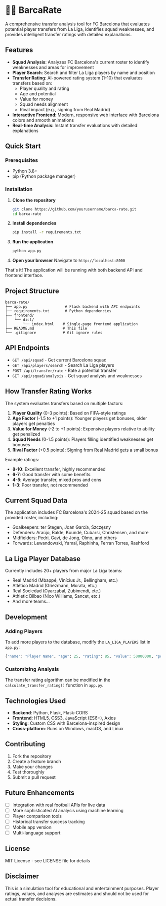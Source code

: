 # 🔵🔴 BarcaRate

A comprehensive transfer analysis tool for FC Barcelona that evaluates potential player transfers from La Liga, identifies squad weaknesses, and provides intelligent transfer ratings with detailed explanations.

## Features

- **Squad Analysis**: Analyzes FC Barcelona's current roster to identify weaknesses and areas for improvement
- **Player Search**: Search and filter La Liga players by name and position
- **Transfer Rating**: AI-powered rating system (1-10) that evaluates transfers based on:
  - Player quality and rating
  - Age and potential
  - Value for money
  - Squad needs alignment
  - Rival impact (e.g., signing from Real Madrid)
- **Interactive Frontend**: Modern, responsive web interface with Barcelona colors and smooth animations
- **Real-time Analysis**: Instant transfer evaluations with detailed explanations

## Quick Start

### Prerequisites
- Python 3.8+
- pip (Python package manager)

### Installation

1. **Clone the repository**
   ```bash
   git clone https://github.com/yourusername/barca-rate.git
   cd barca-rate
   ```

2. **Install dependencies**
   ```bash
   pip install -r requirements.txt
   ```

3. **Run the application**
   ```bash
   python app.py
   ```

4. **Open your browser**
   Navigate to `http://localhost:8000`

That's it! The application will be running with both backend API and frontend interface.

## Project Structure

```
barca-rate/
├── app.py                 # Flask backend with API endpoints
├── requirements.txt       # Python dependencies
├── frontend/
│   └── dist/
│       └── index.html    # Single-page frontend application
├── README.md             # This file
└── .gitignore            # Git ignore rules
```

## API Endpoints

- `GET /api/squad` - Get current Barcelona squad
- `GET /api/players/search` - Search La Liga players
- `POST /api/transfer/rate` - Rate a potential transfer
- `GET /api/squad/analysis` - Get squad analysis and weaknesses

## How Transfer Rating Works

The system evaluates transfers based on multiple factors:

1. **Player Quality** (0-3 points): Based on FIFA-style ratings
2. **Age Factor** (-1.5 to +1 points): Younger players get bonuses, older players get penalties
3. **Value for Money** (-2 to +1 points): Expensive players relative to ability get penalized
4. **Squad Needs** (0-1.5 points): Players filling identified weaknesses get bonuses
5. **Rival Factor** (+0.5 points): Signing from Real Madrid gets a small bonus

Example ratings:
- **8-10**: Excellent transfer, highly recommended
- **6-7**: Good transfer with some benefits
- **4-5**: Average transfer, mixed pros and cons
- **1-3**: Poor transfer, not recommended

## Current Squad Data

The application includes FC Barcelona's 2024-25 squad based on the provided roster, including:
- Goalkeepers: ter Stegen, Joan García, Szczęsny
- Defenders: Araújo, Balde, Koundé, Cubarsi, Christensen, and more
- Midfielders: Pedri, Gavi, de Jong, Olmo, and others
- Forwards: Lewandowski, Yamal, Raphinha, Ferran Torres, Rashford

## La Liga Player Database

Currently includes 20+ players from major La Liga teams:
- Real Madrid (Mbappé, Vinícius Jr., Bellingham, etc.)
- Atlético Madrid (Griezmann, Morata, etc.)
- Real Sociedad (Oyarzabal, Zubimendi, etc.)
- Athletic Bilbao (Nico Williams, Sancet, etc.)
- And more teams...

## Development

### Adding Players
To add more players to the database, modify the `LA_LIGA_PLAYERS` list in `app.py`:

```python
{"name": "Player Name", "age": 25, "rating": 85, "value": 50000000, "position": "ST", "team": "Team Name"}
```

### Customizing Analysis
The transfer rating algorithm can be modified in the `calculate_transfer_rating()` function in `app.py`.

## Technologies Used

- **Backend**: Python, Flask, Flask-CORS
- **Frontend**: HTML5, CSS3, JavaScript (ES6+), Axios
- **Styling**: Custom CSS with Barcelona-inspired design
- **Cross-platform**: Runs on Windows, macOS, and Linux

## Contributing

1. Fork the repository
2. Create a feature branch
3. Make your changes
4. Test thoroughly
5. Submit a pull request

## Future Enhancements

- [ ] Integration with real football APIs for live data
- [ ] More sophisticated AI analysis using machine learning
- [ ] Player comparison tools
- [ ] Historical transfer success tracking
- [ ] Mobile app version
- [ ] Multi-language support

## License

MIT License - see LICENSE file for details

## Disclaimer

This is a simulation tool for educational and entertainment purposes. Player ratings, values, and analyses are estimates and should not be used for actual transfer decisions.